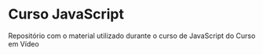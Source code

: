 # Curso JavaScript
 Repositório com o material utilizado durante o curso de JavaScript do Curso em Vídeo
